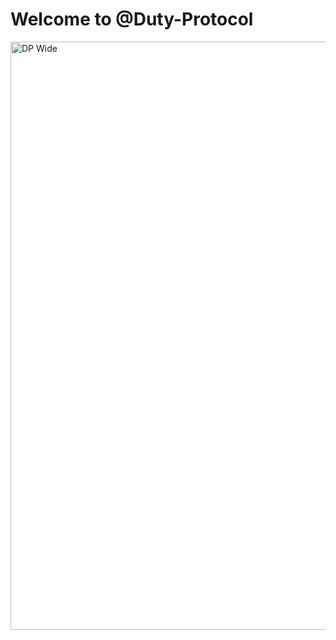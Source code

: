 # Welcome to @Duty-Protocol

<img width="941" alt="DP Wide" src="https://github.com/user-attachments/assets/8afc326a-241a-46c5-9250-04b74bff3537">

